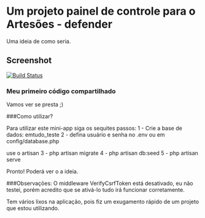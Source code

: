 # Um projeto painel de controle para o Artesões - defender

Uma ideia de como seria.

## Screenshot

[![Build Status](https://github.com/emtudo/lab-painel-defender/blob/master/screenshot.png)](https://github.com/emtudo/lab-painel-defender/blob/master/screenshot.png)

### Meu primeiro código compartilhado

Vamos ver se presta ;)

###Como utilizar?

Para utilizar este mini-app siga os sequites passos:
1 - Crie a base de dados: emtudo_teste
2 - defina usuário e senha no .env ou em config/database.php

use o artisan
3 - php artisan migrate
4 - php artisan db:seed
5 - php artisan serve

Pronto! Poderá ver o a ideia.

###Observações:
O middleware VerifyCsrfToken está desativado, eu não testei, porém acredito que se ativá-lo tudo irá funcionar corretamente.

Tem vários lixos na aplicação, pois fiz um exugamento rápido de um projeto que estou utilizando.